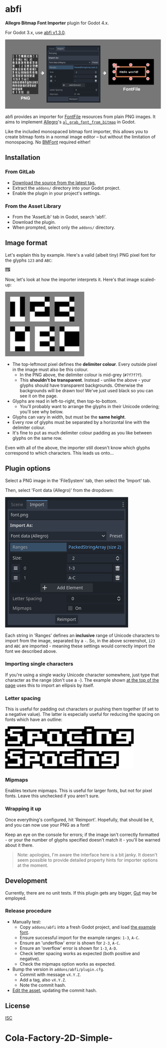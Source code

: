 # abfi

**Allegro Bitmap Font Importer** plugin for Godot 4.x.

For Godot 3.x, use [abfi v1.3.0](https://gitlab.com/snoopdouglas/abfi/-/tree/v1.3.0).

![Diagram](./.images/diagram.png)

abfi provides an importer for [FontFile](https://docs.godotengine.org/en/latest/classes/class_fontfile.html#class-fontfile) resources from plain PNG images. It aims to implement [Allegro](https://liballeg.org/)'s [`al_grab_font_from_bitmap`](https://liballeg.org/a5docs/trunk/font.html#al_grab_font_from_bitmap) in Godot.

Like the included monospaced bitmap font importer, this allows you to create bitmap fonts in a normal image editor – but without the limitation of monospacing. No [BMFont](https://www.angelcode.com/products/bmfont/) required either!

## Installation

### From GitLab

* [Download the source from the latest tag.](https://gitlab.com/snoopdouglas/abfi/-/tags)
* Extract the `addons/` directory into your Godot project.
* Enable the plugin in your project's settings.

### From the Asset Library

* From the 'AssetLib' tab in Godot, search 'abfi'.
* Download the plugin.
* When prompted, select only the `addons/` directory.

## Image format

Let's explain this by example. Here's a valid (albeit tiny) PNG pixel font for the glyphs `123` and `ABC`:

![Example](./.images/example.png)

Now, let's look at how the importer interprets it. Here's that image scaled-up:

![Example at 16x scale](./.images/example-large.png)

* The top-leftmost pixel defines the **delimiter colour**. Every outside pixel in the image must also be this colour.
  * In the PNG above, the delimiter colour is mid-grey (`#7f7f7f`).
  * This **shouldn't be transparent**. Instead - unlike the above - your glyphs should have transparent backgrounds. Otherwise the backgrounds will be drawn too! We've just used black so you can see it on the page.
* Glyphs are read in left-to-right, then top-to-bottom.
  * You'll probably want to arrange the glyphs in their Unicode ordering; you'll see why below.
* Glyphs can vary in width, but must be the **same height**.
* Every row of glyphs must be separated by a horizontal line with the delimiter colour.
* It's fine to put as much delimiter colour padding as you like between glyphs on the same row.

Even with all of the above, the importer still doesn't know which glyphs correspond to which characters. This leads us onto...

## Plugin options

Select a PNG image in the 'FileSystem' tab, then select the 'Import' tab.

Then, select 'Font data (Allegro)' from the dropdown:

![UI](./.images/ui.png)

Each string in 'Ranges' defines an **inclusive** range of Unicode characters to import from the image, separated by a `-`. So, in the above screenshot, `123` and `ABC` are imported - meaning these settings would correctly import the font we described above.

### Importing single characters

If you're using a single wacky Unicode character somewhere, just type that character as the range (don't use a `-`). The example shown [at the top of the page](#abfi) uses this to import an ellipsis by itself.

### Letter spacing

This is useful for padding out characters or pushing them together (if set to a negative value). The latter is especially useful for reducing the spacing on fonts which have an outline:

![Letter spacing demonstration with outline font](./.images/spacing.png)

### Mipmaps

Enables texture mipmaps. This is useful for larger fonts, but not for pixel fonts. Leave this unchecked if you aren't sure.

### Wrapping it up

Once everything's configured, hit 'Reimport'. Hopefully, that should be it, and you can now use your PNG as a font!

Keep an eye on the console for errors; if the image isn't correctly formatted - or your the number of glyphs specified doesn't match it - you'll be warned about it there.

> Note: apologies, I'm aware the interface here is a bit janky. It doesn't seem possible to provide detailed property hints for importer options at the moment.

## Development

Currently, there are no unit tests. If this plugin gets any bigger, [Gut](https://github.com/bitwes/Gut) may be employed.

### Release procedure

* Manually test:
  * Copy `addons/abfi` into a fresh Godot project, and load [the example font](./.images/example.png).
  * Ensure successful import for the example ranges: `1-3`, `A-C`.
  * Ensure an 'underflow' error is shown for `2-3`, `A-C`.
  * Ensure an 'overflow' error is shown for `1-3`, `A-D`.
  * Check letter spacing works as expected (both positive and negative).
  * Check the mipmaps option works as expected.
* Bump the version in `addons/abfi/plugin.cfg`.
  * Commit with message `vX.Y.Z`.
  * Add a tag, also `vX.Y.Z`.
  * Note the commit hash.
* [Edit the asset](https://godotengine.org/asset-library/asset/598/edit), updating the commit hash.

## License

[ISC](./LICENSE)
# Cola-Factory-2D-Simple-

